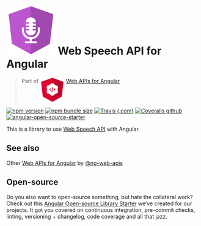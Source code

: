 # ![ng-web-apis logo](projects/demo/src/assets/logo.svg) Web Speech API for Angular

> Part of <img src="projects/demo/src/assets/web-api.svg" align="top"> [Web APIs for Angular](https://ng-web-apis.github.io/)

[![npm version](https://img.shields.io/npm/v/@ng-web-apis/speech.svg)](https://npmjs.com/package/@ng-web-apis/speech)
[![npm bundle size](https://img.shields.io/bundlephobia/minzip/@ng-web-apis/speech)](https://bundlephobia.com/result?p=@ng-web-apis/speech)
[![Travis (.com)](https://img.shields.io/travis/com/ng-web-apis/speech)](https://travis-ci.com/ng-web-apis/speech)
[![Coveralls github](https://img.shields.io/coveralls/github/ng-web-apis/speech)](https://coveralls.io/github/ng-web-apis/speech?branch=master)
[![angular-open-source-starter](https://img.shields.io/badge/made%20with-angular--open--source--starter-d81676?logo=angular)](https://github.com/TinkoffCreditSystems/angular-open-source-starter)

This is a library to use
[Web Speech API](https://developer.mozilla.org/en-US/docs/Web/API/Web_Speech_API)
with Angular.

## See also

Other [Web APIs for Angular](https://ng-web-apis.github.io/) by [@ng-web-apis](https://github.com/ng-web-apis)

## Open-source

Do you also want to open-source something, but hate the collateral work?
Check out this [Angular Open-source Library Starter](https://github.com/TinkoffCreditSystems/angular-open-source-starter)
we’ve created for our projects. It got you covered on continuous integration,
pre-commit checks, linting, versioning + changelog, code coverage and all that jazz.

